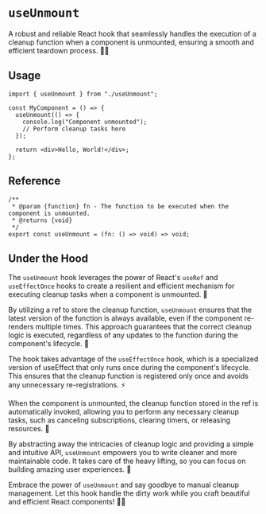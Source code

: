 # `useUnmount`

A robust and reliable React hook that seamlessly handles the execution of a cleanup function when a component is unmounted, ensuring a smooth and efficient teardown process. 🧹🎉

## Usage

```tsx
import { useUnmount } from "./useUnmount";

const MyComponent = () => {
  useUnmount(() => {
    console.log("Component unmounted");
    // Perform cleanup tasks here
  });

  return <div>Hello, World!</div>;
};
```

## Reference

```tsx
/**
 * @param {function} fn - The function to be executed when the component is unmounted.
 * @returns {void}
 */
export const useUnmount = (fn: () => void) => void;
```

## Under the Hood

The `useUnmount` hook leverages the power of React's `useRef` and `useEffectOnce` hooks to create a resilient and efficient mechanism for executing cleanup tasks when a component is unmounted. 💪

By utilizing a ref to store the cleanup function, `useUnmount` ensures that the latest version of the function is always available, even if the component re-renders multiple times. This approach guarantees that the correct cleanup logic is executed, regardless of any updates to the function during the component's lifecycle. 🎯

The hook takes advantage of the `useEffectOnce` hook, which is a specialized version of useEffect that only runs once during the component's lifecycle. This ensures that the cleanup function is registered only once and avoids any unnecessary re-registrations. ⚡

When the component is unmounted, the cleanup function stored in the ref is automatically invoked, allowing you to perform any necessary cleanup tasks, such as canceling subscriptions, clearing timers, or releasing resources. 🧹

By abstracting away the intricacies of cleanup logic and providing a simple and intuitive API, `useUnmount` empowers you to write cleaner and more maintainable code. It takes care of the heavy lifting, so you can focus on building amazing user experiences. 💫

Embrace the power of `useUnmount` and say goodbye to manual cleanup management. Let this hook handle the dirty work while you craft beautiful and efficient React components! 🚀✨
